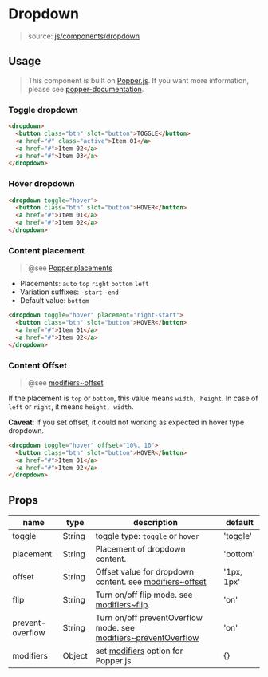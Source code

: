 # Dropdown

> source: [js/components/dropdown](../../src/js/components/dropdown.vue)

## Usage
> This component is built on [Popper.js](https://github.com/FezVrasta/popper.js). If you want more information, please see [popper-documentation](https://github.com/FezVrasta/popper.js/blob/master/docs/_includes/popper-documentation.md).

### Toggle dropdown

```html
<dropdown>
  <button class="btn" slot="button">TOGGLE</button>
  <a href="#" class="active">Item 01</a>
  <a href="#">Item 02</a>
  <a href="#">Item 03</a>
</dropdown>
```

### Hover dropdown

```html
<dropdown toggle="hover">
  <button class="btn" slot="button">HOVER</button>
  <a href="#">Item 01</a>
  <a href="#">Item 02</a>
</dropdown>
```

### Content placement
> @see [Popper.placements][]

- Placements: `auto` `top` `right` `bottom` `left`
- Variation suffixes: `-start` `-end`
- Default value: `bottom`

```html
<dropdown toggle="hover" placement="right-start">
  <button class="btn" slot="button">HOVER</button>
  <a href="#">Item 01</a>
  <a href="#">Item 02</a>
</dropdown>
```

### Content Offset
> @see [modifiers~offset][]

If the placement is `top` or `bottom`, this value means `width, height`. In case of `left` or `right`, it means `height, width`.

**Caveat**: If you set offset, it could not working as expected in hover type dropdown.

```html
<dropdown toggle="hover" offset="10%, 10">
  <button class="btn" slot="button">HOVER</button>
  <a href="#">Item 01</a>
  <a href="#">Item 02</a>
</dropdown>
```

## Props

| name | type | description | default |
| ---- | ---- | ----------- | ------- |
| toggle | String | toggle type: `toggle` or `hover` | 'toggle' |
| placement | String | Placement of dropdown content. | 'bottom' |
| offset | String | Offset value for dropdown content. see [modifiers~offset][] | '1px, 1px' |
| flip | String | Turn on/off flip mode. see [modifiers~flip][]. | 'on' |
| prevent-overflow | String | Turn on/off preventOverflow mode. see [modifiers~preventOverflow] | 'on' |
| modifiers | Object | set [modifiers][] option for Popper.js | {} |

[Popper.placements]: https://github.com/FezVrasta/popper.js/blob/master/docs/_includes/popper-documentation.md#Popper.placements
[modifiers~offset]: https://github.com/FezVrasta/popper.js/blob/master/docs/_includes/popper-documentation.md#modifiersoffset
[modifiers~flip]: https://github.com/FezVrasta/popper.js/blob/master/docs/_includes/popper-documentation.md#modifiersflip
[modifiers~preventOverflow]: https://github.com/FezVrasta/popper.js/blob/master/docs/_includes/popper-documentation.md#modifierspreventoverflow
[modifiers]: https://github.com/FezVrasta/popper.js/blob/master/docs/_includes/popper-documentation.md#modifiers--object
